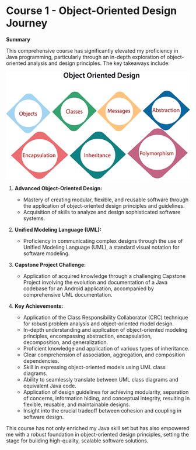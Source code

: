 # Course 1 - Object-Oriented Design Journey

**Summary**

This comprehensive course has significantly elevated my proficiency in Java programming, particularly through an in-depth exploration of object-oriented analysis and design principles. The key takeaways include:

![OOD](https://github.com/Daniel-Andarge/Software-Design-and-Architecture-Specialization--University-of-Alberta/blob/main/Course-1-Object-Oriented-Design/OOD.png)

1. **Advanced Object-Oriented Design:**

   - Mastery of creating modular, flexible, and reusable software through the application of object-oriented design principles and guidelines.
   - Acquisition of skills to analyze and design sophisticated software systems.

2. **Unified Modeling Language (UML):**

   - Proficiency in communicating complex designs through the use of Unified Modeling Language (UML), a standard visual notation for software modeling.

3. **Capstone Project Challenge:**

   - Application of acquired knowledge through a challenging Capstone Project involving the evolution and documentation of a Java codebase for an Android application, accompanied by comprehensive UML documentation.

4. **Key Achievements:**
   - Application of the Class Responsibility Collaborator (CRC) technique for robust problem analysis and object-oriented model design.
   - In-depth understanding and application of object-oriented modeling principles, encompassing abstraction, encapsulation, decomposition, and generalization.
   - Proficient knowledge and application of various types of inheritance.
   - Clear comprehension of association, aggregation, and composition dependencies.
   - Skill in expressing object-oriented models using UML class diagrams.
   - Ability to seamlessly translate between UML class diagrams and equivalent Java code.
   - Application of design guidelines for achieving modularity, separation of concerns, information hiding, and conceptual integrity, resulting in flexible, reusable, and maintainable designs.
   - Insight into the crucial tradeoff between cohesion and coupling in software design.

This course has not only enriched my Java skill set but has also empowered me with a robust foundation in object-oriented design principles, setting the stage for building high-quality, scalable software solutions.
